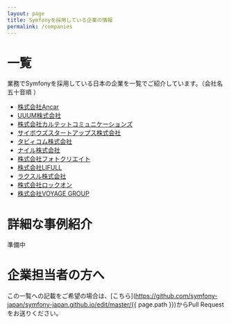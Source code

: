 ```yaml
---
layout: page
title: Symfonyを採用している企業の情報
permalink: /companies
---
```


# 一覧

業務でSymfonyを採用している日本の企業を一覧でご紹介しています。<span class="text-muted">（会社名五十音順 ）</span>

* [株式会社Ancar](http://ancar.co.jp/)
* [UUUM株式会社](https://www.uuum.co.jp/)
* [株式会社カルテットコミュニケーションズ](http://quartetcom.co.jp/recruit/engineer/)
* [サイボウズスタートアップス株式会社](https://cstap.com/)
* [タビィコム株式会社](https://tavii.co.jp/)
* [ナイル株式会社](http://nyle.co.jp/)
* [株式会社フォトクリエイト](https://www.photocreate.co.jp/)
* [株式会社LIFULL](https://lifull.com/)
* [ラクスル株式会社](https://corp.raksul.com/)
* [株式会社ロックオン](https://www.lockon.co.jp/)
* [株式会社VOYAGE GROUP](https://voyagegroup.com/)

# 詳細な事例紹介

準備中

# 企業担当者の方へ

この一覧への記載をご希望の場合は、[こちら](https://github.com/symfony-japan/symfony-japan.github.io/edit/master/{{ page.path }})からPull Requestをお送りください。
